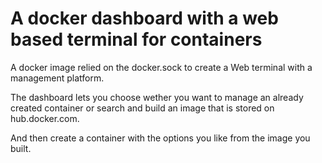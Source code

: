 # A docker dashboard with a web based terminal for containers 


A docker image relied on the docker.sock to create a Web terminal with a management platform.

The dashboard lets you choose wether you want to manage an already created container or search and build an image that is stored on hub.docker.com.

And then create a container with the options you like from the image you built.
